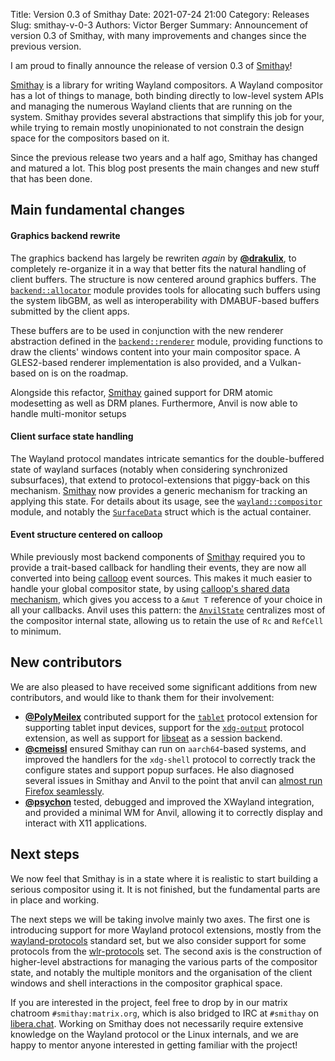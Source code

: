 Title: Version 0.3 of Smithay
Date: 2021-07-24 21:00
Category: Releases
Slug: smithay-v-0-3
Authors: Victor Berger
Summary: Announcement of version 0.3 of Smithay, with many improvements and changes since the previous version.

I am proud to finally announce the release of version 0.3 of [Smithay]!

[Smithay] is a library for writing Wayland compositors. A Wayland compositor has a lot of things to manage,
both binding directly to low-level system APIs and managing the numerous Wayland clients that are running
on the system. Smithay provides several abstractions that simplify this job for your, while trying to remain
mostly unopinionated to not constrain the design space for the compositors based on it.

Since the previous release two years and a half ago, Smithay has changed and matured a lot. This blog post
presents the main changes and new stuff that has been done.

## Main fundamental changes

#### Graphics backend rewrite

The graphics backend has largely be rewriten *again* by [**@drakulix**], to completely re-organize it in
a way that better fits the natural handling of client buffers. The structure is now centered around graphics
buffers. The [`backend::allocator`](https://smithay.github.io/smithay/smithay/backend/allocator/index.html)
module provides tools for allocating such buffers using the system libGBM, as well as interoperability with
DMABUF-based buffers submitted by the client apps.

These buffers are to be used in conjunction with the new renderer abstraction defined in the
[`backend::renderer`](https://smithay.github.io/smithay/smithay/backend/renderer/index.html) module,
providing functions to draw the clients' windows content into your main compositor space. A GLES2-based
renderer implementation is also provided, and a Vulkan-based on is on the roadmap.

Alongside this refactor, [Smithay] gained support for DRM atomic modesetting as well as DRM planes.
Furthermore, Anvil is now able to handle multi-monitor setups

#### Client surface state handling

The Wayland protocol mandates intricate semantics for the double-buffered state of wayland surfaces (notably
when considering synchronized subsurfaces), that extend to protocol-extensions that piggy-back on this
mechanism. [Smithay] now provides a generic mechanism for tracking an applying this state. For details about
its usage, see the [`wayland::compositor`](https://smithay.github.io/smithay/smithay/wayland/compositor/index.html)
module, and notably the [`SurfaceData`](https://smithay.github.io/smithay/smithay/wayland/compositor/struct.SurfaceData.html)
struct which is the actual container.

#### Event structure centered on calloop

While previously most backend components of [Smithay] required you to provide a trait-based callback for
handling their events, they are now all converted into being [calloop] event sources. This makes it much
easier to handle your global compositor state, by using
[calloop's shared data mechanism](https://docs.rs/calloop/0.9.0/calloop/index.html), which gives you access
to a `&mut T` reference of your choice in all your callbacks. Anvil uses this pattern: the
[`AnvilState`](https://github.com/Smithay/smithay/blob/7e4e78151aa86df71efb93266205ab3f705f9177/anvil/src/state.rs#L30)
centralizes most of the compositor internal state, allowing us to retain the use of `Rc` and `RefCell` to
minimum.

## New contributors

We are also pleased to have received some significant additions from new contributors, and would like to
thank them for their involvement:

- [**@PolyMeilex**] contributed support for the [`tablet`](https://wayland.app/protocols/tablet-unstable-v2)
  protocol extension for supporting tablet input devices, support for the
  [`xdg-output`](https://wayland.app/protocols/xdg-output-unstable-v1) protocol extension, as well as support
  for [libseat] as a session backend.
- [**@cmeissl**] ensured Smithay can run on `aarch64`-based systems, and improved the handlers for the 
  `xdg-shell` protocol to correctly track the configure states and support popup surfaces. He also diagnosed
  several issues in Smithay and Anvil to the point that anvil can
  [almost run Firefox seamlessly](https://github.com/Smithay/smithay/issues/335).
- [**@psychon**] tested, debugged and improved the XWayland integration, and provided a minimal WM for Anvil,
  allowing it to correctly display and interact with X11 applications.

## Next steps

We now feel that Smithay is in a state where it is realistic to start building  a serious compositor using it.
It is not finished, but the fundamental parts are in place and working.

The next steps we will be taking involve mainly two axes. The first one is introducing support for more Wayland
protocol extensions, mostly from the [wayland-protocols] standard set, but we also consider support for some
protocols from the [wlr-protocols] set. The second axis is the construction of higher-level abstractions for
managing the various parts of the compositor state, and notably the multiple monitors and the organisation of
the client windows and shell interactions in the compositor graphical space.

If you are interested in the project, feel free to drop by in our matrix chatroom `#smithay:matrix.org`,
which is also bridged to IRC at `#smithay` on [libera.chat]. Working on Smithay does not necessarily require
extensive knowledge on the Wayland protocol or the Linux internals, and we are happy to mentor anyone interested
in getting familiar with the project!

[Smithay]: https://crates.io/crates/smithay
[**@drakulix**]: https://github.com/drakulix
[calloop]: https://crates.io/crates/calloop
[libseat]: https://sr.ht/~kennylevinsen/seatd/
[**@PolyMeilex**]: https://github.com/PolyMeilex
[**@cmeissl**]: https://github.com/cmeissl
[**@psychon**]: https://github.com/psychon
[libera.chat]: https://libera.chat/
[wayland-protocols]: https://gitlab.freedesktop.org/wayland/wayland-protocols/
[wlr-protocols]: https://github.com/swaywm/wlr-protocols
